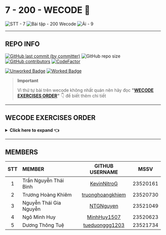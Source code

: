 # 7 - 200 - WECODE 🫠

![STT - 7](https://img.shields.io/badge/STT-7-EDB7ED?style=for-the-badge)
![Bài tập - 200 Wecode](https://img.shields.io/badge/b%C3%A0i_t%E1%BA%ADp-200_wecode-8DDFCB?style=for-the-badge)
![Ải - 9](https://img.shields.io/badge/%E1%BA%A3i-9-ECEE81?style=for-the-badge)

---

## REPO INFO

[![GitHub last commit (by committer)](https://img.shields.io/github/last-commit/NMLT-NTTMK-K18/7-200-wecode?style=for-the-badge&color=CAEDFF)](../../../commits/main)
![GitHub repo size](https://img.shields.io/github/repo-size/NMLT-NTTMK-K18/7-200-wecode?style=for-the-badge&color=D8B4F8)
[![GitHub contributors](https://img.shields.io/github/contributors/NMLT-NTTMK-K18/7-200-wecode?style=for-the-badge&color=FBF0B2)](../../../graphs/contributors)
[![CodeFactor](https://img.shields.io/codefactor/grade/github/nmlt-nttmk-k18/7-200-wecode?style=for-the-badge)](https://www.codefactor.io/repository/github/nmlt-nttmk-k18/7-200-wecode)

[![Unworked Badge](https://img.shields.io/badge/pending-0%20%2F%2020-FF8080?style=for-the-badge)](./UnworkedProject.md)
[![Worked Badge](https://img.shields.io/badge/done-20%20%2F%2020-82A0D8?style=for-the-badge)](./WorkedProject.md)

> **Important**
>
> Vì thứ tự bài trên wecode không nhất quán nên hãy đọc **"[WECODE EXERCISES ORDER](#wecode-exercises-order)"** 👇 để biết thêm chi tiết

---

## WECODE EXERCISES ORDER

<details>
<summary>
    <b>Click here to expand 👈</b>
</summary>

Lưu ý: <b>"STT"</b> là tên file bài tương ứng trong repo này

### Problem 6 - Mảng Một Chiều

| **STT** | **BÀI** |
| ------: | ------- |
|       1 | 6.03    |
|       2 | 6.04    |
|       3 | 6.05    |
|       4 | 6.02    |
|       5 | 6.01    |
|       6 | 6.06    |
|       7 | 6.07    |
|       8 | 6.08    |
|       9 | 6.09    |
|      10 | 6.10    |

</details>

---

## MEMBERS

| **STT** | **MEMBER**             |                   **GITHUB USERNAME**                   | **MSSV** |
| :-----: | :--------------------- | :-----------------------------------------------------: | -------- |
|    1    | Trần Nguyễn Thái Bình  |      [KevinNitroG](https://github.com/KevinNitroG)      | 23520161 |
|    2    | Trương Hoàng Khiêm     | [truonghoangkhiem](https://github.com/truonghoangkhiem) | 23520730 |
|    3    | Nguyễn Thái Gia Nguyễn |        [NTGNguyen](https://github.com/NTGNguyen)        | 23521049 |
|    4    | Ngô Minh Huy           |      [MinhHuy1507](https://github.com/MinhHuy1507)      | 23520623 |
|    5    | Dương Thông Tuệ        |   [tueduonggg1203](https://github.com/tueduonggg1203)   | 23521734 |
